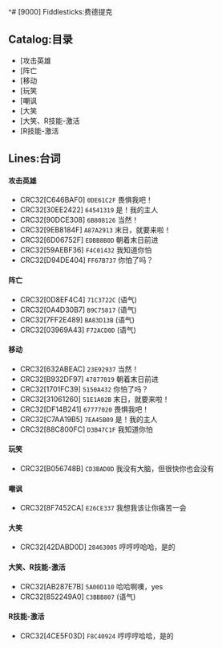 ^# [9000] Fiddlesticks:费德提克

## Catalog:目录
* [攻击英雄
* [阵亡
* [移动
* [玩笑
* [嘲讽
* [大笑
* [大笑、R技能-激活
* [R技能-激活

## Lines:台词
#### **攻击英雄**
- CRC32[C646BAF0] `0DE61C2F` 畏惧我吧！
- CRC32[30EE2422] `64541319` 是！我的主人
- CRC32[90DCE308] `6B808126` 当然！
- CRC32[9EB8184F] `A87A2913` 末日，就要来啦！
- CRC32[6D06752F] `EDBB8B0D` 朝着末日前进
- CRC32[59AEBF36] `F4C01432` 我知道你怕
- CRC32[D94DE404] `FF67B737` 你怕了吗？

#### **阵亡**
- CRC32[0D8EF4C4] `71C3722C` (语气)
- CRC32[0A4D30B7] `B9C75817` (语气)
- CRC32[7FF2E489] `BA83D13B` (语气)
- CRC32[03969A43] `F72ACD0D` (语气)

#### **移动**
- CRC32[632ABEAC] `23E92937` 当然！
- CRC32[B932DF97] `47877019` 朝着末日前进
- CRC32[1701FC39] `5150A432` 你怕了吗？
- CRC32[31061260] `51E1A02B` 末日，就要来啦！
- CRC32[DF14B241] `67777020` 畏惧我吧！
- CRC32[C7AA19B5] `7EA45B09` 是！我的主人
- CRC32[88C800FC] `D3B47C1F` 我知道你怕

#### **玩笑**
- CRC32[B056748B] `CD3BAD0D` 我没有大脑，但很快你也会没有

#### **嘲讽**
- CRC32[8F7452CA] `E26CE337` 我想我该让你痛苦一会

#### **大笑**
- CRC32[42DABD0D] `28463005` 哼哼哼哈哈，是的

#### **大笑、R技能-激活**
- CRC32[AB287E7B] `5A00D110` 哈哈啊噢，yes
- CRC32[852249A0] `C3BBB807` (语气)

#### **R技能-激活**
- CRC32[4CE5F03D] `F8C40924` 哼哼哼哈哈，是的

